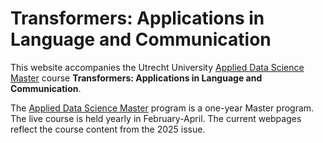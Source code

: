 # Transformers: Applications in Language and Communication

This website accompanies the Utrecht University [Applied Data Science Master](https://www.uu.nl/en/masters/applied-data-science) course **Transformers: Applications in Language and Communication**.

The [Applied Data Science Master](https://www.uu.nl/en/masters/applied-data-science) program is a one-year Master program. The live course is held yearly in February-April. The current webpages reflect the course content from the 2025 issue.

```{tableofcontents}
```
